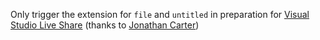 Only trigger the extension for `file` and `untitled` in preparation for
[Visual Studio Live Share](https://aka.ms/vsls)
(thanks to [Jonathan Carter](https://github.com/lostintangent))
